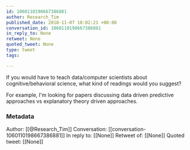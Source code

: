 ```yaml
---
id: 1060110198667386881
author: Research_Tim
published_date: 2018-11-07 10:02:21 +00:00
conversation_id: 1060110198667386881
in_reply_to: None
retweet: None
quoted_tweet: None
type: tweet
tags:

---
```


If you would have to teach data/computer scientists about cognitive/behavioral science, what kind of readings would you suggest?

For example, I'm looking for papers discussing data driven predictive approaches vs explanatory theory driven approaches.

### Metadata

Author: [[@Research_Tim]]
Conversation: [[conversation-1060110198667386881]]
In reply to: [[None]]
Retweet of: [[None]]
Quoted tweet: [[None]]
